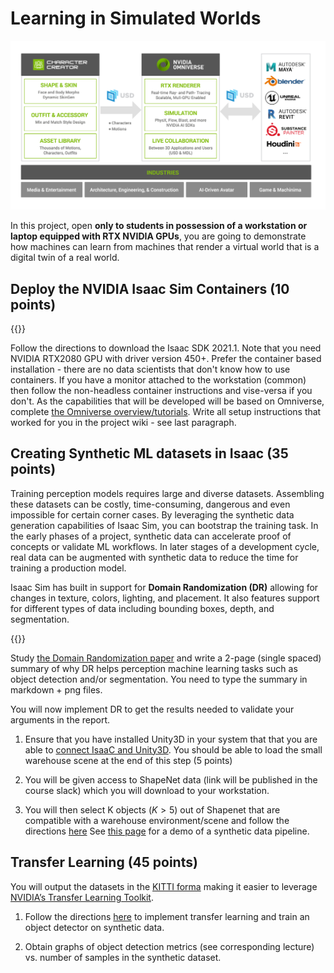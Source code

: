 # Learning in Simulated Worlds

![](images/character-creator-omniverse.png)

In this project, open **only to students in possession of a workstation or laptop equipped with RTX NVIDIA GPUs**,  you are going to demonstrate how machines can learn from machines that render a virtual world that is a digital twin of a real world. 

## Deploy the NVIDIA Isaac Sim Containers (10 points)

{{<youtube n7adibR_th4>}}

Follow the directions to download the Isaac SDK 2021.1. Note that you need NVIDIA RTX2080 GPU with driver version 450+. Prefer the container based installation - there are no data scientists that don't know how to use containers. If you have a monitor attached to the workstation (common) then follow the non-headless container instructions and vise-versa if you don't. As the capabilities that will be developed will be based on Omniverse, complete [the Omniverse overview/tutorials](https://developer.nvidia.com/nvidia-omniverse-developer-resource-center). Write all setup instructions that worked for you in the project wiki - see last paragraph. 


## Creating Synthetic ML datasets in Isaac (35 points)

Training perception models requires large and diverse datasets. Assembling these datasets can be costly, time-consuming, dangerous and even impossible for certain corner cases. By leveraging the synthetic data generation capabilities of Isaac Sim, you can bootstrap the training task. In the early phases of a project, synthetic data can accelerate proof of concepts or validate ML workflows. In later stages of a development cycle, real data can be augmented with synthetic data to reduce the time for training a production model.  

Isaac Sim has built in support for **Domain Randomization (DR)** allowing for changes in texture, colors, lighting, and placement. It also features support for different types of data including bounding boxes, depth, and segmentation. 

{{<youtube cwaqjlnRq5Q>}}

Study [the Domain Randomization paper](https://arxiv.org/pdf/1703.06907.pdf) and write a 2-page (single spaced) summary of why DR helps perception machine learning  tasks such as object detection and/or segmentation. You need to type the summary in markdown + png files. 

You will now implement DR to get the results needed to validate your arguments in the report.  

1. Ensure that you have installed Unity3D in your system that that you are able to [connect IsaaC and Unity3D](https://docs.nvidia.com/isaac/isaac/doc/simulation/unity3d.html#isaac-sim-unity3d). You should be able to load the small warehouse scene at the end of this step  (5 points)

2. You will be given access to ShapeNet data (link will be published in the course slack) which you will download to your workstation. 

3. You will then select K objects ($K> 5$) out of Shapenet that are compatible with a warehouse environment/scene and follow the directions [here]()
See [this page](https://docs.omniverse.nvidia.com/app_isaacsim/app_isaacsim/sample_syntheticdata.html) for a demo of a synthetic data pipeline.

## Transfer Learning (45 points)

You will output the datasets in the [KITTI forma](https://docs.nvidia.com/tao/archive/tlt-20/tlt-user-guide/text/preparing_data_input.html) making it easier to leverage [NVIDIA’s Transfer Learning Toolkit](https://docs.nvidia.com/tao/archive/tlt-20/tlt-user-guide/text/overview.html).

1. Follow the directions [here](https://developer.nvidia.com/blog/deploying-real-time-object-detection-models-with-isaac-sdk-and-transfer-learning-toolkit/) to implement transfer learning and train an object detector on synthetic data. 

2. Obtain graphs of object detection metrics (see corresponding lecture) vs. number of samples in the synthetic dataset.  


